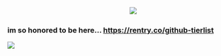 ‎ ‎ ‎ ‎ ‎ ‎ ‎ ‎ ‎ ‎ ‎‎ ‎ ‎ ‎ ‎ ‎ ‎ ‎  ‎ ‎ ‎ ‎ ‎ ‎‎ ‎ ‎ ‎‎ ‎ ‎ ‎ ‎ ‎ ‎ ‎ ‎ ‎ ‎ ‎ ‎ ‎‎ ‎ ‎ ‎ ‎ ‎ ‎ ‎ ‎ ‎ ‎ ‎ ‎ ‎ ‎ ‎ ‎‎ ‎ ‎ ‎ ‎ ‎ ‎ ‎ ‎ ‎ ‎ ‎ ‎ ‎ ‎ ‎ ‎ ‎ ‎‎ ‎ ‎ ‎ ‎ ‎ ‎ ‎ ‎ ‎ ‎ ‎ ‎ ‎ ‎ ‎ ‎ ‎ ‎ ‎ ‎![](https://cdn.discordapp.com/attachments/963825159511359508/1240913192079720489/GNu0B0kWkAARefG_1_1.jpg?ex=664849f8&is=6646f878&hm=1a126d3373bdbbe9c1fc7d96865d8ed3a899003e2a5b0a35e2938932803077f3&)

### im so honored to be here... https://rentry.co/github-tierlist
![](https://cdn.discordapp.com/attachments/963825159511359508/1214509448769572874/Untitled672_20231219212649_2.png?ex=65f95f11&is=65e6ea11&hm=6c13fba79d44285ccc1329beac59405ea711267beaa847dc41b63d95c2a271ee&)
